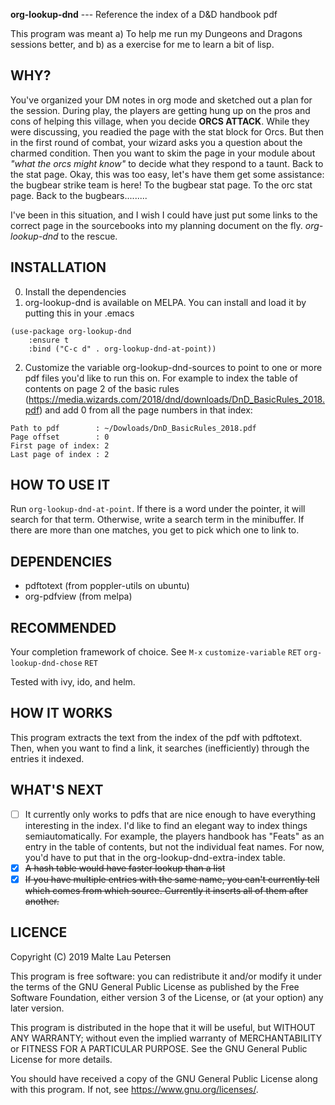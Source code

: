 **org-lookup-dnd** --- Reference the index of a D&D handbook pdf

This program was meant a) To help me run my Dungeons and Dragons sessions
better, and b) as a exercise for me to learn a bit of lisp.

## WHY?
You've organized your DM notes in org mode and sketched out a plan for the session.
During play, the players are getting hung up on the pros and cons of helping this 
village, when you decide **ORCS ATTACK**. While they were discussing, you readied 
the page with the stat block for Orcs. But then in the first round of combat, your 
wizard asks you a question about the charmed condition. Then you want to skim 
the page in your module about *"what the orcs might know"* to decide what they 
respond to a taunt. Back to the stat page. Okay, this was too easy, let's have 
them get some assistance: the bugbear strike team is here! To the bugbear stat page. 
To the orc stat page. Back to the bugbears.........

I've been in this situation, and I wish I could have just put some links to 
the correct page in the sourcebooks into my planning document on the fly. 
*org-lookup-dnd* to the rescue.

## INSTALLATION
0. Install the dependencies
1. org-lookup-dnd is available on MELPA. You can install and load it
   by putting this in your .emacs

```emacs-lisp
(use-package org-lookup-dnd
	:ensure t
    :bind ("C-c d" . org-lookup-dnd-at-point))
```

2. Customize the variable org-lookup-dnd-sources to point to
one or more pdf files you'd like to run this on.  For example
to index the table of contents on page 2 of the basic rules
(https://media.wizards.com/2018/dnd/downloads/DnD_BasicRules_2018.pdf)
and add 0 from all the page numbers in that index:

```
Path to pdf        : ~/Dowloads/DnD_BasicRules_2018.pdf
Page offset        : 0
First page of index: 2
Last page of index : 2
```

## HOW TO USE IT
Run `org-lookup-dnd-at-point`. If there is a word under the pointer, it will search for that term. Otherwise, write a search term in the minibuffer. If there are more than one matches, you get to pick which one to link to.

## DEPENDENCIES
- pdftotext (from poppler-utils on ubuntu)
- org-pdfview (from melpa)

## RECOMMENDED
Your completion framework of choice. See `M-x` `customize-variable` `RET` `org-lookup-dnd-chose` `RET`

Tested with ivy, ido, and helm.

## HOW IT WORKS
This program extracts the text from the index of the pdf with pdftotext. 
Then, when you want to find a link, it searches (inefficiently) through 
the entries it indexed.

## WHAT'S NEXT
- [ ] It currently only works to pdfs that are nice enough to have everything 
interesting in the index. I'd like to find an elegant way to index things 
semiautomatically. For example, the players handbook has "Feats" as an 
entry in the table of contents, but not the individual feat names. For now, 
you'd have to put that in the org-lookup-dnd-extra-index table.
- [x] ~~A hash table would have faster lookup than a list~~
- [x] ~~If you have multiple entries with the same name, you can't currently tell 
which comes from which source. Currently it inserts all of them after another.~~

## LICENCE
Copyright (C) 2019 Malte Lau Petersen

This program is free software: you can redistribute it and/or modify
it under the terms of the GNU General Public License as published by
the Free Software Foundation, either version 3 of the License, or
(at your option) any later version.

This program is distributed in the hope that it will be useful,
but WITHOUT ANY WARRANTY; without even the implied warranty of
MERCHANTABILITY or FITNESS FOR A PARTICULAR PURPOSE.  See the
GNU General Public License for more details.

You should have received a copy of the GNU General Public License
along with this program.  If not, see <https://www.gnu.org/licenses/>.
